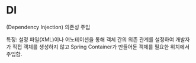 # DI
(Dependency Injection)
의존성
주입

특징: 설정 파일(XML)이나 어노테이션을 통해 객체 간의 의존 관계를 설정하여
개발자가 직접 객체를 생성하지 않고
Spring Container가 만들어둔 객체를 필요한 위치에서 주입함.